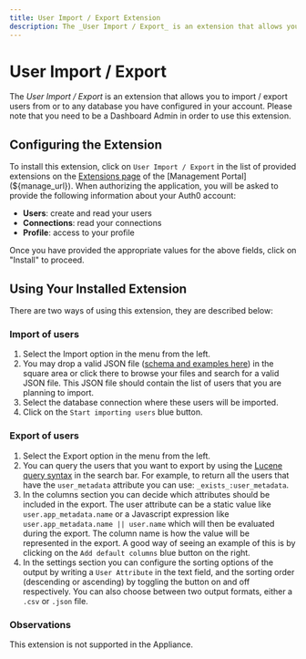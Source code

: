 ```yaml
---
title: User Import / Export Extension
description: The _User Import / Export_ is an extension that allows you to import / export users from or to any database you have configured in your account.
---
```


# User Import / Export

The _User Import / Export_ is an extension that allows you to import / export users from or to any database you have configured in your account. Please note that you need to be a Dashboard Admin in order to use this extension.

## Configuring the Extension

To install this extension, click on `User Import / Export` in the list of provided extensions on the [Extensions page](${manage_url}/#/extensions) of the [Management Portal](${manage_url}). When authorizing the application, you will be asked to provide the following information about your Auth0 account:

 - __Users__: create and read your users
 - __Connections__: read your connections
 - __Profile__: access to your profile

Once you have provided the appropriate values for the above fields, click on "Install" to proceed.

## Using Your Installed Extension

There are two ways of using this extension, they are described below:

### Import of users

1. Select the Import option in the menu from the left.
2. You may drop a valid JSON file ([schema and examples here](/tutorials/bulk-importing-users-into-auth0)) in the square area or click there to browse your files and search for a valid JSON file. This JSON file should contain the list of users that you are planning to import.
3. Select the database connection where these users will be imported.
4. Click on the `Start importing users` blue button.

### Export of users

1. Select the Export option in the menu from the left.
2. You can query the users that you want to export by using the [Lucene query syntax](http://www.lucenetutorial.com/lucene-query-syntax.html) in the search bar. For example, to return all the users that have the `user_metadata` attribute you can use: `_exists_:user_metadata`.
3. In the columns section you can decide which attributes should be included in the export. The user attribute can be a static value like `user.app_metadata.name` or a Javascript expression like `user.app_metadata.name || user.name` which will then be evaluated during the export. The column name is how the value will be represented in the export. A good way of seeing an example of this is by clicking on the `Add default columns` blue button on the right.
4. In the settings section you can configure the sorting options of the output by writing a `User Attribute` in the text field, and the sorting order (descending or ascending) by toggling the button on and off respectively. You can also choose between two output formats, either a `.csv` or `.json` file.

### Observations

This extension is not supported in the Appliance.
